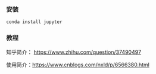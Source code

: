 ### 安装

```
conda install jupyter
```


### 教程

知乎简介： https://www.zhihu.com/question/37490497

使用简介：https://www.cnblogs.com/nxld/p/6566380.html

